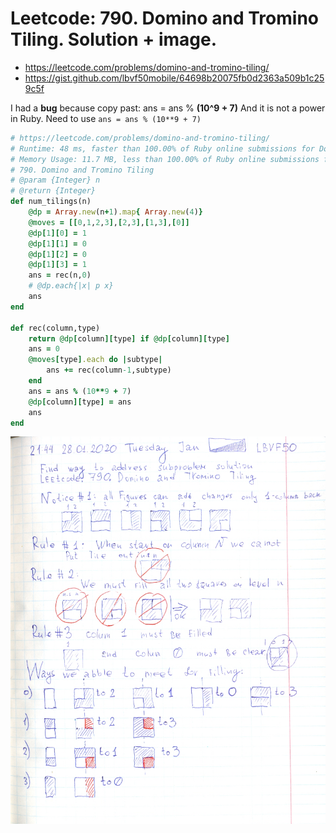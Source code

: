 # Leetcode: 790. Domino and Tromino Tiling. Solution + image.

- https://leetcode.com/problems/domino-and-tromino-tiling/
- https://gist.github.com/lbvf50mobile/64698b20075fb0d2363a509b1c259c5f

I had a **bug** because copy past: ans = ans % **(10^9 + 7)**
And it is not a power in Ruby. Need to use `ans = ans % (10**9 + 7)`

```Ruby
# https://leetcode.com/problems/domino-and-tromino-tiling/
# Runtime: 48 ms, faster than 100.00% of Ruby online submissions for Domino and Tromino Tiling.
# Memory Usage: 11.7 MB, less than 100.00% of Ruby online submissions for Domino and Tromino Tiling.
# 790. Domino and Tromino Tiling
# @param {Integer} n
# @return {Integer}
def num_tilings(n)
    @dp = Array.new(n+1).map{ Array.new(4)}
    @moves = [[0,1,2,3],[2,3],[1,3],[0]]
    @dp[1][0] = 1
    @dp[1][1] = 0
    @dp[1][2] = 0
    @dp[1][3] = 1
    ans = rec(n,0)
    # @dp.each{|x| p x}
    ans
end

def rec(column,type)
    return @dp[column][type] if @dp[column][type]
    ans = 0
    @moves[type].each do |subtype|
        ans += rec(column-1,subtype)
    end
    ans = ans % (10**9 + 7)
    @dp[column][type] = ans
    ans
end
```

![Leetcode: 790](lc790.png)